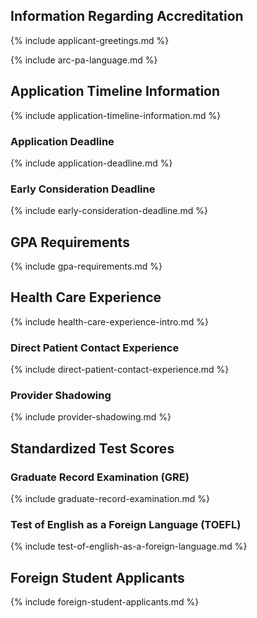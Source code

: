 ## Information Regarding Accreditation 

{% include applicant-greetings.md %}

{% include arc-pa-language.md %}

## Application Timeline Information

{% include application-timeline-information.md %}

### Application Deadline

{% include application-deadline.md %}

### Early Consideration Deadline

{% include early-consideration-deadline.md %}

## GPA Requirements

{% include gpa-requirements.md %}

## Health Care Experience

{% include health-care-experience-intro.md %}

### Direct Patient Contact Experience

{% include direct-patient-contact-experience.md %}

### Provider Shadowing

{% include provider-shadowing.md %}

## Standardized Test Scores

### Graduate Record Examination (GRE) 

{% include graduate-record-examination.md %}

### Test of English as a Foreign Language (TOEFL)

{% include test-of-english-as-a-foreign-language.md %}

## Foreign Student Applicants  

{% include foreign-student-applicants.md %}